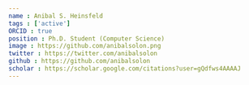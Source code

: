 ```yaml
---
name : Anibal S. Heinsfeld
tags : ['active']
ORCID : true
position : Ph.D. Student (Computer Science)
image : https://github.com/anibalsolon.png
twitter : https://twitter.com/anibalsolon
github : https://github.com/anibalsolon
scholar : https://scholar.google.com/citations?user=gQdfws4AAAAJ
---
```

